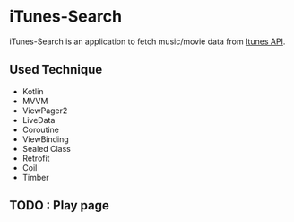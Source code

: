# iTunes-Search

iTunes-Search is an application to fetch music/movie data from [Itunes API](https://developer.apple.com/library/archive/documentation/AudioVideo/Conceptual/iTuneSearchAPI/index.html).

## Used Technique

- Kotlin
- MVVM
- ViewPager2
- LiveData
- Coroutine
- ViewBinding
- Sealed Class
- Retrofit
- Coil
- Timber

## TODO : Play page
